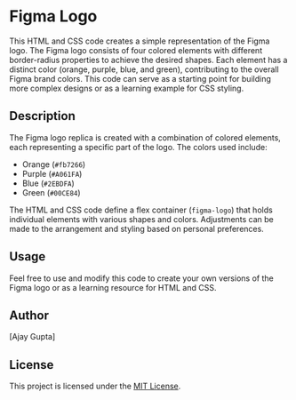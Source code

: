 # Figma Logo

This HTML and CSS code creates a simple representation of the Figma logo. The Figma logo consists of four colored elements with different border-radius properties to achieve the desired shapes. Each element has a distinct color (orange, purple, blue, and green), contributing to the overall Figma brand colors. This code can serve as a starting point for building more complex designs or as a learning example for CSS styling.

## Description

The Figma logo replica is created with a combination of colored elements, each representing a specific part of the logo. The colors used include:

- Orange (`#fb7266`)
- Purple (`#A061FA`)
- Blue (`#2EBDFA`)
- Green (`#00CE84`)

The HTML and CSS code define a flex container (`figma-logo`) that holds individual elements with various shapes and colors. Adjustments can be made to the arrangement and styling based on personal preferences.

## Usage

Feel free to use and modify this code to create your own versions of the Figma logo or as a learning resource for HTML and CSS.

## Author

[Ajay Gupta]

## License

This project is licensed under the [MIT License](LICENSE).
